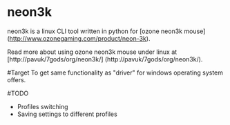 # neon3k
neon3k is a linux CLI tool written in python for [ozone neon3k mouse] (http://www.ozonegaming.com/product/neon-3k).

Read more about using ozone neon3k mouse under linux at [http://pavuk/7gods/org/neon3k/] (http://pavuk/7gods/org/neon3k/).


#Target
To get same functionality as "driver" for windows operating system offers.

#TODO
* Profiles switching
* Saving settings to different profiles
